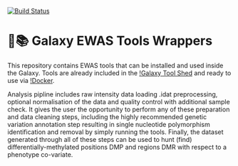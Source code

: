 [![Build Status](https://travis-ci.org/kpbioteam/ewas_galaxy.svg?branch=master)](https://travis-ci.org/kpbioteam/ewas_galaxy)


# 🔬📚 Galaxy EWAS Tools Wrappers

This repository contains EWAS tools that can be installed and used inside the Galaxy. Tools are already included in the [!Galaxy Tool Shed](https://toolshed.g2.bx.psu.edu/view/kpbioteam/ewastools/53aaf097238c) and ready to use via [!Docker](https://galaxyproject.org/use/ewas-galaxy/).

Analysis pipline includes raw intensity data loading .idat preprocessing, optional normalisation of the data and quality control with additional sample check. It gives the user the opportunity to perform any of these preparation and data cleaning steps, including the highly recommended genetic variation annotation step resulting in single nucleotide polymorphism identification and removal by simply running the tools. Finally, the dataset generated through all of these steps can be used to hunt (find) differentially-methylated positions DMP and regions DMR with respect to a phenotype co-variate.
